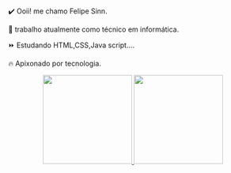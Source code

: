   ✔️ Ooii! me chamo Felipe Sinn.
  
   🚀 trabalho atualmente como técnico em informática.
   
   ⏩ Estudando HTML,CSS,Java script....
   
  🔥  Apixonado por tecnologia.
  <div align="center">
  <a href="https://github.com/felipesinn">
  <img height="180em" src="https://github-readme-stats.vercel.app/api?username=felipesinn&show_icons=true&theme=dark&include_all_commits=true&count_private=true"/>
  <img height="180em" src="https://github-readme-stats.vercel.app/api/top-langs/?username=felipesinn&layout=compact&langs_count=7&theme=dark"/>
</div>
  
  
